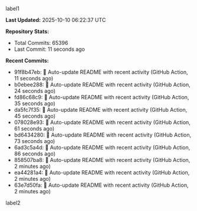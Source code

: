 
label1 
<!-- ACTIVITY_START -->
**Last Updated:** 2025-10-10 06:22:37 UTC

**Repository Stats:**
- Total Commits: 65396
- Last Commit: 11 seconds ago

**Recent Commits:**
- 91f8b47eb: 🤖 Auto-update README with recent activity (GitHub Action, 11 seconds ago)
- b0ebee288: 🤖 Auto-update README with recent activity (GitHub Action, 24 seconds ago)
- fd86c68c9: 🤖 Auto-update README with recent activity (GitHub Action, 35 seconds ago)
- da5fc7f35: 🤖 Auto-update README with recent activity (GitHub Action, 45 seconds ago)
- 078028e93: 🤖 Auto-update README with recent activity (GitHub Action, 61 seconds ago)
- bd6434280: 🤖 Auto-update README with recent activity (GitHub Action, 73 seconds ago)
- 6ad3c5a4d: 🤖 Auto-update README with recent activity (GitHub Action, 86 seconds ago)
- 858507ba8: 🤖 Auto-update README with recent activity (GitHub Action, 2 minutes ago)
- ea44281a4: 🤖 Auto-update README with recent activity (GitHub Action, 2 minutes ago)
- 63e7d50fa: 🤖 Auto-update README with recent activity (GitHub Action, 2 minutes ago)
<!-- ACTIVITY_END -->

label2

